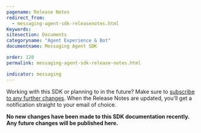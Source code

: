 ```yaml
---
pagename: Release Notes
redirect_from:
  - messaging-agent-sdk-releasenotes.html
Keywords:
sitesection: Documents
categoryname: "Agent Experience & Bot"
documentname: Messaging Agent SDK

order: 120
permalink: messaging-agent-sdk-release-notes.html

indicator: messaging
---
```


<div class="subscribe">Working with this SDK or planning to in the future? Make sure to <a href="https://visualping.io/?url=developers.liveperson.com/messaging-agent-sdk-releasenotes.html&mode=web&css=post-content" target="_blank">subscribe to any further changes</a>. When the Release Notes are updated, you'll get a notification straight to your email of choice.</div>

**No new changes have been made to this SDK documentation recently. Any future changes will be published here.**
